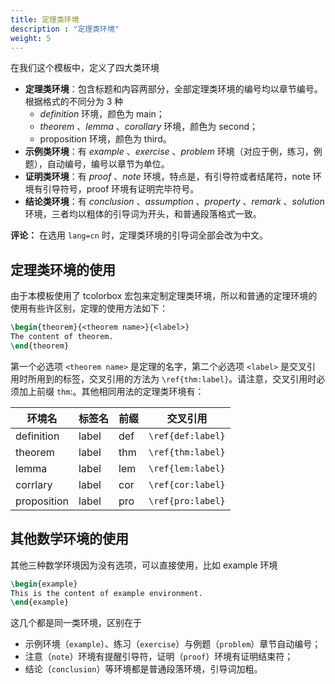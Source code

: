 ```yaml
---
title: 定理类环境
description : "定理类环境"
weight: 5
---
```


在我们这个模板中，定义了四大类环境

+ __定理类环境__：包含标题和内容两部分，全部定理类环境的编号均以章节编号。根据格式的不同分为 3 种
    + _definition_ 环境，颜色为 main；
    + _theorem_ 、_lemma_ 、_corollary_ 环境，颜色为 second；
    + proposition 环境，颜色为 third。
+ __示例类环境__：有 _example_ 、_exercise_ 、_problem_ 环境（对应于例，练习，例题），自动编号，编号以章节为单位。
+ __证明类环境__：有 _proof_ 、_note_ 环境，特点是，有引导符或者结尾符，note 环境有引导符号，proof 环境有证明完毕符号。
+ __结论类环境__：有 _conclusion_ 、_assumption_ 、_property_ 、_remark_ 、_solution_ 环境，三者均以粗体的引导词为开头，和普通段落格式一致。

__评论：__ 在选用 `lang=cn` 时，定理类环境的引导词全部会改为中文。

##  定理类环境的使用

由于本模板使用了 tcolorbox 宏包来定制定理类环境，所以和普通的定理环境的使用有些许区别，定理的使用方法如下：

```tex
\begin{theorem}{<theorem name>}{<label>}
The content of theorem.
\end{theorem}
```

第一个必选项 `<theorem name>` 是定理的名字，第二个必选项 `<label>` 是交叉引
用时所用到的标签，交叉引用的方法为 `\ref{thm:label}`。请注意，交叉引用时必
须加上前缀 `thm`:。其他相同用法的定理类环境有：

| 环境名       | 标签名  | 前缀  | 交叉引用            |
|-------------|--------|------|-------------------|
| definition  | label  | def  | `\ref{def:label}` | 
| theorem     | label  | thm  | `\ref{thm:label}` |
| lemma       | label  | lem  | `\ref{lem:label}` |
| corrlary    | label  | cor  | `\ref{cor:label}` |
| proposition | label  | pro  | `\ref{pro:label}` |

## 其他数学环境的使用

其他三种数学环境因为没有选项，可以直接使用，比如 example 环境

```tex
\begin{example}
This is the content of example environment.
\end{example}
```

这几个都是同一类环境，区别在于

+ 示例环境（`example`）、练习（`exercise`）与例题（`problem`）章节自动编号；
+ 注意（`note`）环境有提醒引导符，证明（`proof`）环境有证明结束符；
+ 结论（`conclusion`）等环境都是普通段落环境，引导词加粗。

